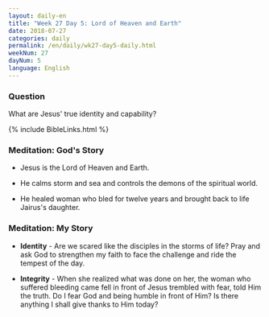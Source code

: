 ```yaml
---
layout: daily-en
title: "Week 27 Day 5: Lord of Heaven and Earth"
date: 2018-07-27 
categories: daily
permalink: /en/daily/wk27-day5-daily.html
weekNum: 27
dayNum: 5
language: English
---
```


### Question     
What are Jesus' true identity and capability?

{% include BibleLinks.html %} 

### Meditation: God's Story   
+ Jesus is the Lord of Heaven and Earth. 

+ He calms storm and sea and controls the demons of the spiritual world. 

+ He healed woman who bled for twelve years and brought back to life Jairus's daughter. 

### Meditation: My Story   
+ **Identity** - Are we scared like the disciples in the storms of life? Pray and ask God to strengthen my faith to face the challenge and ride the tempest of the day. 

+ **Integrity** - When she realized what was done on her, the woman who suffered bleeding came fell in front of Jesus trembled with fear, told Him the truth. Do I fear God and being humble in front of Him? Is there anything I shall give thanks to Him today? 
